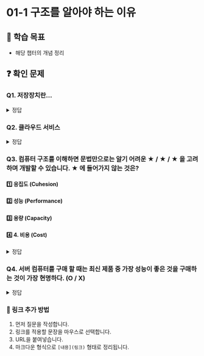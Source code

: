 # 01-1 구조를 알아야 하는 이유

## 📌 학습 목표
- 해당 챕터의 개념 정리

## ❓ 확인 문제

### Q1. 저장장치란...

<details>
<summary>정답</summary>

**저장장치**란 말 그대로 컴퓨터의 정보와 문서, 설치되는 프로그램, 자료 등을 저장하고 읽을 수 있는 **컴퓨터 필수 부품**이다.
저장용량이 부족하면 기본적인 읽고 쓰기의 기능자체에 제한이 생겨 컴퓨터가 제기능을 못하게 된다.

이는 컴퓨터 하드웨어의 일종이다.

</details>



### Q2. 클라우드 서비스

<details>
<summary>정답</summary>

**클라우드 서비스** 란, 인터넷을 통해 컴퓨팅 자원, 데이터 저장, 소프트웨어, 플랫폼 및 기타 IT 관련 서비스를 **원격**으로 제공하는 서비스입니다. 클라우드 서비스는 필요한 리소스(하드웨어, 소프트웨어, 데이터 저장소 등)를 요청하고 제공받는 온디맨드(on-demand) 방식으로 제공됩니다.

클라우드 서비스를 이용하면 전통적인 온프레미스 인프라와 비교해 비용 절감, 빠른 배포, 쉬운 유지 보수 및 글로벌 확장성 등의 이점을 얻을 수 있습니다.

---
- **IaaS** → 컴퓨터 빌려줌 (하드웨어/인프라 제공)  
- **PaaS** → 개발 환경 빌려줌 (코딩만 하면 됨)  
- **SaaS** → 소프트웨어 빌려줌 (설치 없이 바로 사용) 

</details>

### Q3. 컴퓨터 구조를 이해하면 문법만으로는 알기 어려운 ★ / ★ / ★ 을 고려하며 개발할 수 있습니다.  ★ 에 들어가지 않는 것은?

#### 1️⃣ 응집도 (Cuhesion) 
#### 2️⃣ 성능 (Performance)
#### 3️⃣ 용량 (Capacity)
#### 4️⃣ 4. 비용 (Cost)

<details>
<summary>정답</summary>

**1. 응집도 (Cuhesion)**
- 응집도는 소프트웨어 공학 개념으로, 컴퓨터 구조와 관련이 없습니다.

</details>

### Q4. 서버 컴퓨터를 구매 할 때는 최신 제품 중 가장 성능이 좋은 것을 구매하는 것이 가장 현명하다.  (O / X)
<details>
<summary>정답</summary>
정답 : X
이유 : 실제 필요한 성능 이상의 서버를 구매하는 것은 비용 낭비가 될 수 있습니다.
</details>


### 🔗 링크 추가 방법  
1. 먼저 질문을 작성합니다.  
2. 링크를 적용할 문장을 마우스로 선택합니다.  
3. URL을 붙여넣습니다.  
4. 마크다운 형식으로 `[내용](링크)` 형태로 정리됩니다.  
